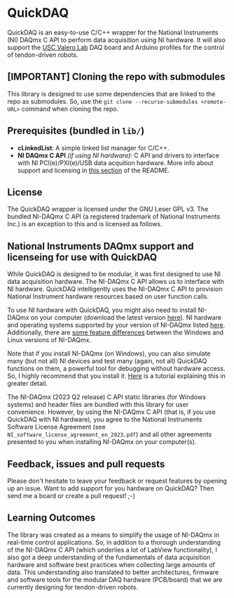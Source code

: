 # QuickDAQ
QuickDAQ is an easy-to-use C/C++ wrapper for the National Instruments (NI) DAQmx C API to perform data acquisition using NI hardware. It will also support the [USC Valero Lab](https://valerolab.org/) DAQ board and Arduino profiles for the control of tendon-driven robots.

## [IMPORTANT] Cloning the repo with submodules
This library is designed to use some dependencies that are linked to the repo as submodules. So, use the `git clone --recurse-submodules <remote-URL>` command when cloning the repo.

## Prerequisites (bundled in `lib/`)
- **cLinkedList**: A simple linked list manager for C/C++.
- **NI DAQmx C API** _(if using NI hardware)_: C API and drivers to interface with NI PCI(e)/PXI(e)/USB data acquition hardware. More info about support and licensing in [this section](#National-Instruments-DAQmx-support-and-licenseing-for-use-with-QuickDAQ) of the README.

## License
The QuickDAQ wrapper is licensed under the GNU Leser GPL v3. The bundled NI-DAQmx C API (a registered trademark of National Instruments Inc.) is an exception to this and is licensed as follows.

## National Instruments DAQmx support and licenseing for use with QuickDAQ
While QuickDAQ is designed to be modular, it was first designed to use NI data acquisition hardware. The NI-DAQmx C API allows us to interface with NI hardware. QuickDAQ intelligently uses the NI-DAQmx C API to provision National Instrument hardware resources based on user function calls.

To use NI hardware with QuickDAQ, you might also need to install NI-DAQmx on your computer (download the latest version [here](https://www.ni.com/en-us/support/downloads/drivers/download.ni-daq-mx.html)). NI hardware and operating systems supported by your version of NI-DAQmx listed [here](https://www.ni.com/en-us/support/documentation/compatibility/21/ni-hardware-and-operating-system-compatibility.html). Additionally, there are [some feature differences](https://www.ni.com/en-us/support/documentation/supplemental/18/windows-vs-desktop-linux-daqmx-experience-differences.html) between the Windows and Linux versions of NI-DAQmx.

Note that if you install NI-DAQmx (on Windows), you can also simulate many (but not all) NI devices and test many (again, not all) QuickDAQ functions on them, a powerful tool for debugging without hardware access. So, I highly recommend that you install it. [Here](https://knowledge.ni.com/KnowledgeArticleDetails?id=kA03q000000x0PxCAI&l=en-US) is a tutorial explaining this in greater detail.

The NI-DAQmx (2023 Q2 release) C API static libraries (for Windows systems) and header files are bundled with this library for user convenience. However, by using the NI-DAQmx C API (that is, if you use QuickDAQ with NI hardware), you agree to the National Instruments Software License Agreement (see `NI_software_license_agreement_en_2023.pdf`) and all other agreements presented to you when installing NI-DAQmx on your computer(s).

## Feedback, issues and pull requests
Please don't hesitate to leave your feedback or request features by opening up an issue. Want to add support for you hardware on QuickDAQ? Then send me a board or create a pull request! ;-)

## Learning Outcomes
The library was created as a means to simplify the usage of NI-DAQmx in real-time control applications. So, in addition to a thorough understanding of the NI-DAQmx C API (which underlies a lot of LabView functionality), I also got a deep understanding of the fundamentals of data acquisition hardware and software best practices when collecting large amounts of data. This understanding also translated to better architectures, firmware and software tools for the modular DAQ hardware (PCB/board) that we are currently designing for tendon-driven robots.

